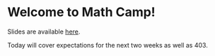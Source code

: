 # Welcome to Math Camp!

Slides are available [here](/slides/day0_am_slides.pdf). 

Today will cover expectations for the next two weeks as well as 403. 
